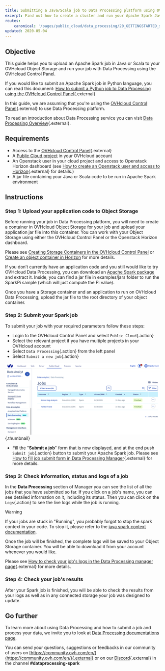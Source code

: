 ```yaml
---
title: Submitting a Java/Scala job to Data Processing platform using OVHcloud Control Panel
excerpt: Find out how to create a cluster and run your Apache Spark Java/Scala job with Data Processing platform using the OVHcloud Control Panel
routes:
    canonical: '/pages/public_cloud/data_processing/20_GETTINGSTARTED_submit-java-scala-ui'
updated: 2020-05-04
---
```



## Objective

This guide helps you to upload an Apache Spark job in Java or Scala to your OVHcloud Object Storage and run your job with Data Processing using the OVHcloud Control Panel.

If you would like to submit an Apache Spark job in Python language, you can read this document: [How to submit a Python job to Data Processing using the OVHcloud Control Panel](/pages/public_cloud/data_processing/31_HOWTO_submit-python-ui){.external}

In this guide, we are assuming that you're using the [OVHcloud Control Panel](https://www.ovh.com/auth/?action=gotomanager&from=https://www.ovh.pl/&ovhSubsidiary=pl){.external} to use Data Processing platform.

To read an introduction about Data Processing service you can visit [Data Processing Overview](/pages/public_cloud/data_processing/00_CONCEPTS_Overview){.external}.

## Requirements

- Access to the [OVHcloud Control Panel](https://www.ovh.com/auth/?action=gotomanager&from=https://www.ovh.pl/&ovhSubsidiary=pl){.external}
- A [Public Cloud project](/pages/public_cloud/compute/create_a_public_cloud_project) in your OVHcloud account
- An Openstack user in your cloud project and access to Openstack Horizon dashboard (see [How to create an Openstack user and access to Horizon](/pages/public_cloud/compute/introducing_horizon){.external} for details.)
- A jar file containing your Java or Scala code to be run in Apache Spark environment

## Instructions

### Step 1: Upload your application code to Object Storage

Before running your job in Data Processing platform, you will need to create a container in OVHcloud Object Storage for your job and upload your application jar file into this container. You can work with your Object Storage using either the OVHcloud Control Panel or the Openstack Horizon dashboard.

Please see [Creating Storage Containers in the OVHcloud Control Panel](/pages/storage_and_backup/object_storage/pcs_create_container#controlpanel) or [Create an object container in Horizon](/pages/storage_and_backup/object_storage/pcs_create_container#horizon) for more details.


If you don’t currently have an application code and you still would like to try OVHcloud Data Processing, you can download an [Apache Spark package](http://spark.apache.org/downloads.html) and extract it. Inside, you can find a jar file in examples/jars folder to run the SparkPi sample (which will just compute the Pi value).

Once you have a Storage container and an application to run on OVHcloud Data Processing, upload the jar file to the root directory of your object container.

### Step 2: Submit your Spark job
To submit your job with your required parameters follow these steps:

- Login to the OVHcloud Control Panel and select `Public Cloud`{.action}
- Select the relevant project if you have multiple projects in your OVHcloud account
- Select `Data Processing`{.action} from the left panel
- Select `Submit a new job`{.action}

![Data Processing Manager](images/dataprocessingmanager.png){.thumbnail}

- Fill the "**Submit a job**" form that is now displayed, and at the end push `Submit job`{.action} button to submit your Apache Spark job. Please see [How to fill job submit form in Data Processing Manager](/pages/public_cloud/data_processing/32_HOWTO_fill-job-submit-form){.external} for more details.

### Step 3: Check information, status and logs of a job
In the **Data Processing** section of Manager you can see the list of all the jobs that you have submitted so far. If you click on a job's name, you can see detailed information on it, including its status. Then you can click on the `Logs`{.action} to see the live logs while the job is running.

> [!warning]
>If your jobs are stuck in "Running", you probably forgot to stop the spark context in your code. To stop it, please refer to the [java spark context documentation](https://spark.apache.org/docs/latest/api/java/index.html?org/apache/spark/api/java/JavaSparkContext.html).

Once the job will be finished, the complete logs will be saved to your Object Storage container. You will be able to download it from your account whenever you would like.

Please see [How to check your job's logs in the Data Processing manager page](/pages/public_cloud/data_processing/21_GETTINGSTARTED_check-job-logs){.external} for more details.

### Step 4: Check your job's results
After your Spark job is finished, you will be able to check the results from your logs as well as in any connected storage your job was designed to update.

## Go further

To learn more about using Data Processing and how to submit a job and process your data, we invite you to look at [Data Processing documentations page](/products/public-cloud-data-analytics-data-processing).

You can send your questions, suggestions or feedbacks in our community of users on [https://community.ovh.com/en/](https://community.ovh.com/en/){.external} or on our [Discord](https://discord.gg/VVvZg8NCQM){.external} in the channel **#dataprocessing-spark**

